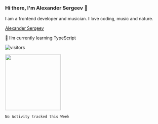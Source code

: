 ### Hi there, I'm Alexander Sergeev 👋
I am a frontend developer and musician. 
I love coding, music and nature.

<div class="LI-profile-badge"  data-version="v1" data-size="medium" data-locale="ru_RU" data-type="horizontal" data-theme="dark" data-vanity="alsergeev"><a class="LI-simple-link" href='https://fi.linkedin.com/in/alsergeev?trk=profile-badge'>Alexander Sergeev</a></div>

🌱 I’m currently learning TypeScript
<!--
**Surtt/Surtt** is a ✨ _special_ ✨ repository because its `README.md` (this file) appears on your GitHub profile.

Here are some ideas to get you started:

- 🔭 I’m currently working on ...
- 🌱 I’m currently learning ...
- 👯 I’m looking to collaborate on ...
- 🤔 I’m looking for help with ...
- 💬 Ask me about ...
- 📫 How to reach me: ...
- 😄 Pronouns: ...
- ⚡ Fun fact: ...
-->
![visitors](https://visitor-badge.glitch.me/badge?page_id=Surtt.id)

<img height="180em" src="https://github-readme-stats.vercel.app/api?username=Surtt&show_icons=true&hide_border=true&&count_private=true&include_all_commits=true" />

<!--START_SECTION:waka-->
```text
No Activity tracked this Week
```
<!--END_SECTION:waka-->

